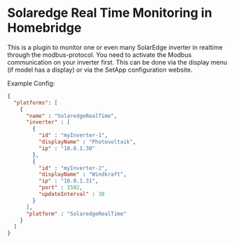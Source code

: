 # Solaredge Real Time Monitoring in Homebridge
This is a plugin to monitor one or even many SolarEdge inverter in realtime through the modbus-protocol. You need to activate the Modbus communication on your inverter first. This can be done via the display menu (if model has a display) or via the SetApp configuration website.

Example Config:
```json
{
  "platforms": [
    {
      "name" : "SolaredgeRealTime",
      "inverter" : [
        {
          "id" : "myInverter-1",
          "displayName" : "Photovoltaik",
          "ip" : "10.0.1.30"
        },
        {
          "id" : "myInverter-2",
          "displayName" : "Windkraft",
          "ip" : "10.0.1.31",
          "port" : 1502,
          "updateInterval" : 30
        }
      ],
      "platform" : "SolaredgeRealTime"
    }
  ]
}
```
